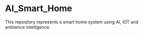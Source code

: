 # AI_Smart_Home
 This repository represents a smart home system using AI, IOT and ambience intelligence. 
